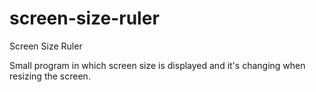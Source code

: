 # screen-size-ruler
Screen Size Ruler


Small program in which screen size is displayed and it's changing when resizing the screen.
